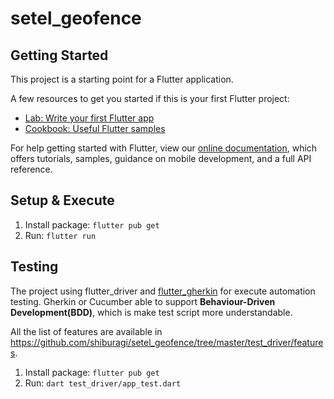 # setel_geofence

## Getting Started

This project is a starting point for a Flutter application.

A few resources to get you started if this is your first Flutter project:

- [Lab: Write your first Flutter app](https://flutter.dev/docs/get-started/codelab)
- [Cookbook: Useful Flutter samples](https://flutter.dev/docs/cookbook)

For help getting started with Flutter, view our
[online documentation](https://flutter.dev/docs), which offers tutorials,
samples, guidance on mobile development, and a full API reference.

## Setup & Execute
1) Install package:  ```flutter pub get ```
2) Run: ```flutter run```

## Testing
The project using flutter_driver and [flutter_gherkin](https://pub.dev/packages/flutter_gherkin) for execute automation testing.
Gherkin or Cucumber able to support **Behaviour-Driven Development(BDD)**, which is make test script more understandable.

All the list of features are available in https://github.com/shiburagi/setel_geofence/tree/master/test_driver/features.

1) Install package:  ```flutter pub get ```
2) Run: ```dart test_driver/app_test.dart```



